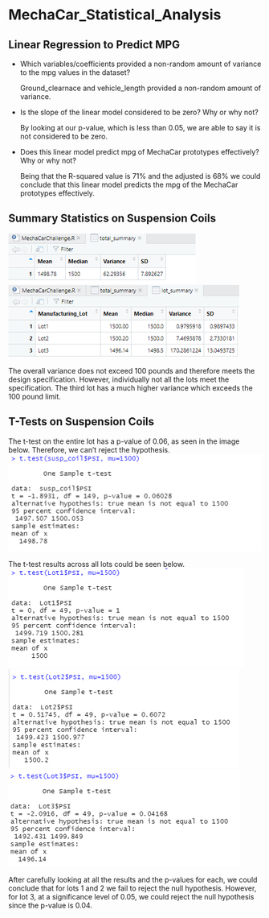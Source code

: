 # MechaCar_Statistical_Analysis

## Linear Regression to Predict MPG
* Which variables/coefficients provided a non-random amount of variance to the mpg values in the dataset?
 
  Ground_clearnace and vehicle_length provided a non-random amount of variance. 

* Is the slope of the linear model considered to be zero? Why or why not?
 
  By looking at our p-value, which is less than 0.05, we are able to say it is not considered to be zero. 

* Does this linear model predict mpg of MechaCar prototypes effectively? Why or why not?

  Being that the R-squared value is 71% and the adjusted is 68% we could conclude that this linear model predicts the mpg of the MechaCar prototypes effectively.
 
## Summary Statistics on Suspension Coils
<img src="total_summary.png"/>
<img src="lot_summary.png"/>

The overall variance does not exceed 100 pounds and therefore meets the design specification. However, individually not all the lots meet the specification. The third lot has a much higher variance which exceeds the 100 pound limit. 

## T-Tests on Suspension Coils
The t-test on the entire lot has a p-value of 0.06, as seen in the image below. Therefore, we can’t reject the hypothesis. 
<img src="ttest_lots.png"/>

The t-test results across all lots could be seen below. 
<img src="t.test_lot1.png"/>
<img src="t.test_lot2.png"/>
<img src="t.test_lot3.png"/>

After carefully looking at all the results and the p-values for each, we could conclude that for lots 1 and 2 we fail to reject the null hypothesis. However, for lot 3, at a significance level of 0.05, we could reject the null hypothesis since the p-value is 0.04. 

